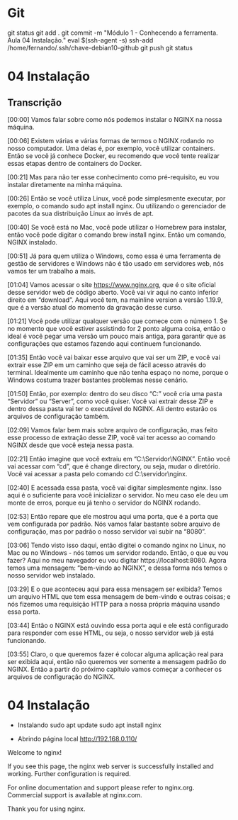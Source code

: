 
# #####################################################################################################################################################
# #####################################################################################################################################################
# #####################################################################################################################################################
# #####################################################################################################################################################
# Git

git status
git add .
git commit -m "Módulo 1 - Conhecendo a ferramenta. Aula 04 Instalação."
eval $(ssh-agent -s)
ssh-add /home/fernando/.ssh/chave-debian10-github
git push
git status





# #####################################################################################################################################################
# #####################################################################################################################################################
# #####################################################################################################################################################
# #####################################################################################################################################################
# 04 Instalação

## Transcrição

[00:00] Vamos falar sobre como nós podemos instalar o NGINX na nossa máquina.

[00:06] Existem várias e várias formas de termos o NGINX rodando no nosso computador. Uma delas é, por exemplo, você utilizar containers. Então se você já conhece Docker, eu recomendo que você tente realizar essas etapas dentro de containers do Docker.

[00:21] Mas para não ter esse conhecimento como pré-requisito, eu vou instalar diretamente na minha máquina.

[00:26] Então se você utiliza Linux, você pode simplesmente executar, por exemplo, o comando sudo apt install nginx. Ou utilizando o gerenciador de pacotes da sua distribuição Linux ao invés de apt.

[00:40] Se você está no Mac, você pode utilizar o Homebrew para instalar, então você pode digitar o comando brew install nginx. Então um comando, NGINX instalado.

[00:51] Já para quem utiliza o Windows, como essa é uma ferramenta de gestão de servidores e Windows não é tão usado em servidores web, nós vamos ter um trabalho a mais.

[01:04] Vamos acessar o site https://www.nginx.org, que é o site oficial desse servidor web de código aberto. Você vai vir aqui no canto inferior direito em “download”. Aqui você tem, na mainline version a versão 1.19.9, que é a versão atual do momento da gravação desse curso.

[01:21] Você pode utilizar qualquer versão que comece com o número 1. Se no momento que você estiver assistindo for 2 ponto alguma coisa, então o ideal é você pegar uma versão um pouco mais antiga, para garantir que as configurações que estamos fazendo aqui continuem funcionando.

[01:35] Então você vai baixar esse arquivo que vai ser um ZIP, e você vai extrair esse ZIP em um caminho que seja de fácil acesso através do terminal. Idealmente um caminho que não tenha espaço no nome, porque o Windows costuma trazer bastantes problemas nesse cenário.

[01:50] Então, por exemplo: dentro do seu disco “C:” você cria uma pasta “Servidor” ou “Server”, como você quiser. Você vai extrair desse ZIP e dentro dessa pasta vai ter o executável do NGINX. Ali dentro estarão os arquivos de configuração também.

[02:09] Vamos falar bem mais sobre arquivo de configuração, mas feito esse processo de extração desse ZIP, você vai ter acesso ao comando NGINX desde que você esteja nessa pasta.

[02:21] Então imagine que você extraiu em “C:\Servidor\NGINX”. Então você vai acessar com “cd”, que é change directory, ou seja, mudar o diretório. Você vai acessar a pasta pelo comando cd C:\servidor\nginx.

[02:40] E acessada essa pasta, você vai digitar simplesmente nginx. Isso aqui é o suficiente para você inicializar o servidor. No meu caso ele deu um monte de erros, porque eu já tenho o servidor do NGINX rodando.

[02:53] Então repare que ele mostrou aqui uma porta, que é a porta que vem configurada por padrão. Nós vamos falar bastante sobre arquivo de configuração, mas por padrão o nosso servidor vai subir na “8080”.

[03:06] Tendo visto isso daqui, então digitei o comando nginx no Linux, no Mac ou no Windows - nós temos um servidor rodando. Então, o que eu vou fazer? Aqui no meu navegador eu vou digitar https://localhost:8080. Agora temos uma mensagem: “bem-vindo ao NGINX”, e dessa forma nós temos o nosso servidor web instalado.

[03:29] E o que aconteceu aqui para essa mensagem ser exibida? Temos um arquivo HTML que tem essa mensagem de bem-vindo e outras coisas; e nós fizemos uma requisição HTTP para a nossa própria máquina usando essa porta.

[03:44] Então o NGINX está ouvindo essa porta aqui e ele está configurado para responder com esse HTML, ou seja, o nosso servidor web já está funcionando.

[03:55] Claro, o que queremos fazer é colocar alguma aplicação real para ser exibida aqui, então não queremos ver somente a mensagem padrão do NGINX. Então a partir do próximo capítulo vamos começar a conhecer os arquivos de configuração do NGINX.





# #####################################################################################################################################################
# #####################################################################################################################################################
# #####################################################################################################################################################
# #####################################################################################################################################################
# 04 Instalação

- Instalando
sudo apt update
sudo apt install nginx


- Abrindo página local
http://192.168.0.110/


Welcome to nginx!

If you see this page, the nginx web server is successfully installed and working. Further configuration is required.

For online documentation and support please refer to nginx.org.
Commercial support is available at nginx.com.

Thank you for using nginx.